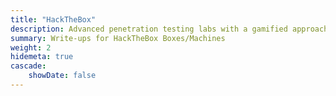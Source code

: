 ```yaml
---
title: "HackTheBox"
description: Advanced penetration testing labs with a gamified approach. Earn points by completing challenges and compete with other security professionals.
summary: Write-ups for HackTheBox Boxes/Machines
weight: 2
hidemeta: true
cascade:   
    showDate: false
---
```

